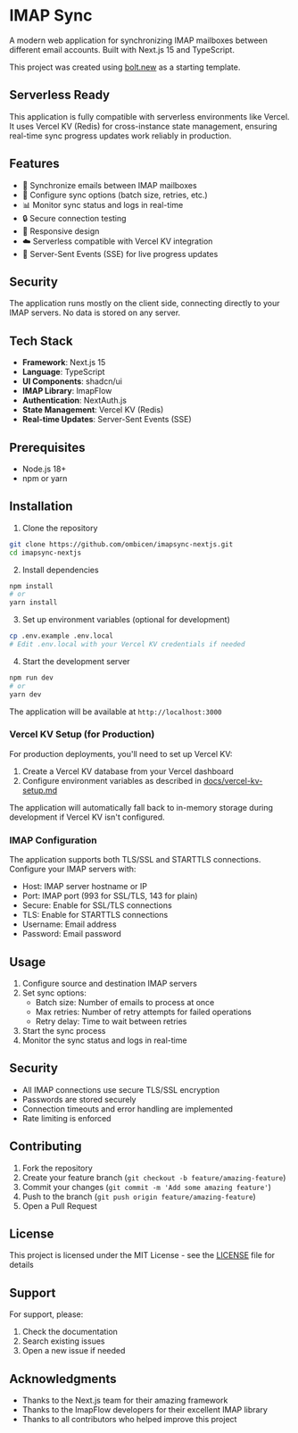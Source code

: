 # IMAP Sync

A modern web application for synchronizing IMAP mailboxes between different email accounts. Built with Next.js 15 and TypeScript.

This project was created using [bolt.new](https://bolt.new) as a starting template.

## Serverless Ready

This application is fully compatible with serverless environments like Vercel. It uses Vercel KV (Redis) for cross-instance state management, ensuring real-time sync progress updates work reliably in production.

## Features

- 🔄 Synchronize emails between IMAP mailboxes
- 🔄 Configure sync options (batch size, retries, etc.)
- 📊 Monitor sync status and logs in real-time
- 🔒 Secure connection testing
- 📱 Responsive design
- ☁️ Serverless compatible with Vercel KV integration
- 🔄 Server-Sent Events (SSE) for live progress updates

## Security

The application runs mostly on the client side, connecting directly to your IMAP servers. No data is stored on any server.

## Tech Stack

- **Framework**: Next.js 15
- **Language**: TypeScript
- **UI Components**: shadcn/ui
- **IMAP Library**: ImapFlow
- **Authentication**: NextAuth.js
- **State Management**: Vercel KV (Redis)
- **Real-time Updates**: Server-Sent Events (SSE)

## Prerequisites

- Node.js 18+
- npm or yarn

## Installation

1. Clone the repository
```bash
git clone https://github.com/ombicen/imapsync-nextjs.git
cd imapsync-nextjs
```

2. Install dependencies
```bash
npm install
# or
yarn install
```

3. Set up environment variables (optional for development)
```bash
cp .env.example .env.local
# Edit .env.local with your Vercel KV credentials if needed
```

4. Start the development server
```bash
npm run dev
# or
yarn dev
```

The application will be available at `http://localhost:3000`

### Vercel KV Setup (for Production)

For production deployments, you'll need to set up Vercel KV:

1. Create a Vercel KV database from your Vercel dashboard
2. Configure environment variables as described in [docs/vercel-kv-setup.md](docs/vercel-kv-setup.md)

The application will automatically fall back to in-memory storage during development if Vercel KV isn't configured.

### IMAP Configuration

The application supports both TLS/SSL and STARTTLS connections. Configure your IMAP servers with:

- Host: IMAP server hostname or IP
- Port: IMAP port (993 for SSL/TLS, 143 for plain)
- Secure: Enable for SSL/TLS connections
- TLS: Enable for STARTTLS connections
- Username: Email address
- Password: Email password

## Usage

1. Configure source and destination IMAP servers
2. Set sync options:
   - Batch size: Number of emails to process at once
   - Max retries: Number of retry attempts for failed operations
   - Retry delay: Time to wait between retries
3. Start the sync process
4. Monitor the sync status and logs in real-time

## Security

- All IMAP connections use secure TLS/SSL encryption
- Passwords are stored securely
- Connection timeouts and error handling are implemented
- Rate limiting is enforced

## Contributing

1. Fork the repository
2. Create your feature branch (`git checkout -b feature/amazing-feature`)
3. Commit your changes (`git commit -m 'Add some amazing feature'`)
4. Push to the branch (`git push origin feature/amazing-feature`)
5. Open a Pull Request

## License

This project is licensed under the MIT License - see the [LICENSE](LICENSE) file for details

## Support

For support, please:

1. Check the documentation
2. Search existing issues
3. Open a new issue if needed

## Acknowledgments

- Thanks to the Next.js team for their amazing framework
- Thanks to the ImapFlow developers for their excellent IMAP library
- Thanks to all contributors who helped improve this project
